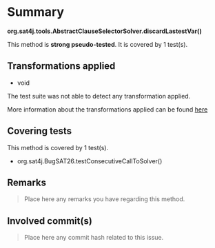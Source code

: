 # Summary
**org.sat4j.tools.AbstractClauseSelectorSolver.discardLastestVar()**

This method is **strong pseudo-tested**.
It is covered by 1 test(s). 


## Transformations applied

- void


The test suite was not able to detect any transformation applied.

More information about the transformations applied can be found [here](https://github.com/STAMP-project/pitest-descartes)

## Covering tests
This method is covered by 1 test(s).
* org.sat4j.BugSAT26.testConsecutiveCallToSolver()


## Remarks
> Place here any remarks you have regarding this method.

## Involved commit(s)

> Place here any commit hash related to this issue.
